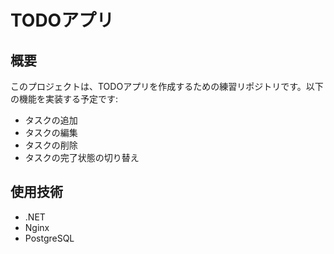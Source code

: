# TODOアプリ

## 概要
このプロジェクトは、TODOアプリを作成するための練習リポジトリです。以下の機能を実装する予定です:

- タスクの追加
- タスクの編集
- タスクの削除
- タスクの完了状態の切り替え

## 使用技術
- .NET
- Nginx
- PostgreSQL

